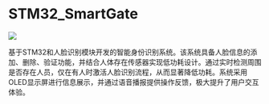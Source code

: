 # STM32_SmartGate
![](./Picture/正面图.png)

基于STM32和人脸识别模块开发的智能身份识别系统。该系统具备人脸信息的添加、删除、验证功能，并结合人体存在传感器实现低功耗设计。通过实时检测周围是否存在人员，仅在有人时激活人脸识别流程，从而显著降低功耗。系统采用OLED显示屏进行信息展示，并通过语音播报提供操作反馈，极大提升了用户交互体验。
